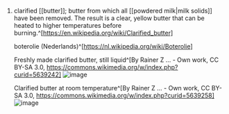 1. clarified [[butter]]; butter from which all [[powdered milk|milk solids]] have been removed. The result is a clear, yellow butter that can be heated to higher temperatures before burning.^[https://en.wikipedia.org/wiki/Clarified_butter]
   
   boterolie (Nederlands)^[https://nl.wikipedia.org/wiki/Boterolie]
   
   Freshly made clarified butter, still liquid^[By Rainer Z ... - Own work, CC BY-SA 3.0, https://commons.wikimedia.org/w/index.php?curid=5639242]
   ![image](https://upload.wikimedia.org/wikipedia/commons/4/43/Butterschmalz-2.jpg)
   
   Clarified butter at room temperature^[By Rainer Z ... - Own work, CC BY-SA 3.0, https://commons.wikimedia.org/w/index.php?curid=5639258]
   ![image](https://upload.wikimedia.org/wikipedia/commons/f/f8/Butterschmalz-3.jpg)
